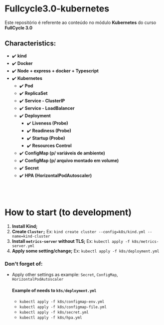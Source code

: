 # Fullcycle3.0-kubernetes

Este repositório é referente ao conteúdo no módulo **Kubernetes** do curso **FullCycle 3.0**

## Characteristics:

- :heavy_check_mark: **kind**
- :heavy_check_mark: **Docker**
- :heavy_check_mark: **Node + express + docker + Typescript**
- :heavy_check_mark: **Kubernetes**
  - :heavy_check_mark: **Pod**
  - :heavy_check_mark: **ReplicaSet**
  - :heavy_check_mark: **Service - ClusterIP**
  - :heavy_check_mark: **Service - LoadBalancer**
  - :heavy_check_mark: **Deployment**
    - :heavy_check_mark: **Liveness (Probe)**
    - :heavy_check_mark: **Readiness (Probe)**
    - :heavy_check_mark: **Startup (Probe)**
    - :heavy_check_mark: **Resources Control**
  - :heavy_check_mark: **ConfigMap (p/ variáveis de ambiente)**
  - :heavy_check_mark: **ConfigMap (p/ arquivo montado em volume)**
  - :heavy_check_mark: **Secret**
  - :heavy_check_mark: **HPA (HorizontalPodAutoscaler)**

<br /> <br />

# How to start (to development)

1. **Install Kind;**
2. **Create `Cluster;`** Ex: `kind create cluster --config=k8s/kind.yml --name=kind-cluster`
3. **Install `metrics-server` without TLS;** Ex: `kubectl apply -f k8s/metrics-server.yml`
4. **Apply some setting/change;** Ex: `kubectl apply -f k8s/deployment.yml`

### Don't forget of:

- Apply other settings as example: `Secret`, `ConfigMap`, `HorizontalPodAutoscaler`
  #### Example of needs to `k8s/deployment.yml`
  - `kubectl apply -f k8s/configmap-env.yml`
  - `kubectl apply -f k8s/configmap-file.yml`
  - `kubectl apply -f k8s/secret.yml`
  - `kubectl apply -f k8s/hpa.yml`
